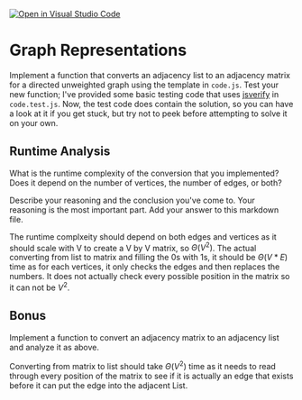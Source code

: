 [![Open in Visual Studio Code](https://classroom.github.com/assets/open-in-vscode-718a45dd9cf7e7f842a935f5ebbe5719a5e09af4491e668f4dbf3b35d5cca122.svg)](https://classroom.github.com/online_ide?assignment_repo_id=11754439&assignment_repo_type=AssignmentRepo)
# Graph Representations

Implement a function that converts an adjacency list to an adjacency matrix for
a directed unweighted graph using the template in `code.js`. Test your new
function; I've provided some basic testing code that uses
[jsverify](https://jsverify.github.io/) in `code.test.js`. Now, the test code
does contain the solution, so you can have a look at it if you get stuck, but
try not to peek before attempting to solve it on your own.

## Runtime Analysis

What is the runtime complexity of the conversion that you implemented? Does it
depend on the number of vertices, the number of edges, or both?

Describe your reasoning and the conclusion you've come to. Your reasoning is the
most important part. Add your answer to this markdown file.

The runtime complxeity should depend on both edges and vertices as it should scale with V to create a V by V matrix, so $\Theta(V^2)$. The actual converting from list to matrix and filling the 0s with 1s, it should be $\Theta(V*E)$ time as for each vertices, it only checks the edges and then replaces the numbers. It does not actually check every possible position in the matrix so it can not be $V^2$.

## Bonus

Implement a function to convert an adjacency matrix to an adjacency list and
analyze it as above.

Converting from matrix to list should take $\Theta(V^2)$ time as it needs to read through every position of the matrix to see if it is actually an edge that exists before it can put the edge into the adjacent List.